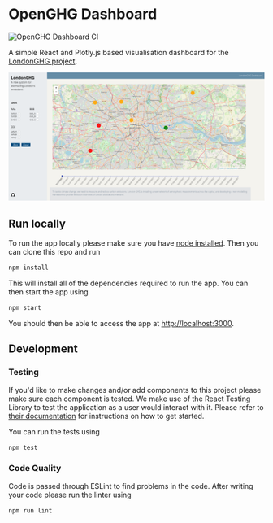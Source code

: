 # OpenGHG Dashboard

![OpenGHG Dashboard CI](https://github.com/openghg/dashboard/workflows/OpenGHG%20Dashboard%20CI/badge.svg)

A simple React and Plotly.js based visualisation dashboard for the [LondonGHG project](https://openghg.org/londonGHG/).

![Screenshot of app](./img/screenshot.png?raw=true)

## Run locally

To run the app locally please make sure you have [node installed](https://nodejs.org/en/). Then you can clone this repo and run

```bash
npm install
```

This will install all of the dependencies required to run the app. You can then start the app using

```bash
npm start
```

You should then be able to access the app at [http://localhost:3000](http://localhost:3000).

## Development

### Testing

If you'd like to make changes and/or add components to this project please make sure each component is tested. We make use
of the React Testing Library to test the application as a user would interact with it. Please refer to [their documentation](https://testing-library.com/docs/react-testing-library/intro/) for instructions on how to get started.

You can run the tests using

```bash
npm test
```

### Code Quality

Code is passed through ESLint to find problems in the code. After writing your code please run the linter using

```bash
npm run lint
```


